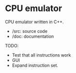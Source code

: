 # CPU emulator
CPU emulator written in C++.
* /src: source code
* /doc: documentation 

TODO:
* Test that all instructions work
* GUI
* Expand instruction set.
